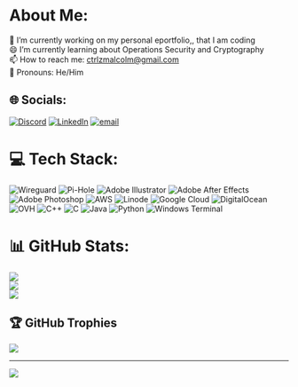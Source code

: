 # About Me:

🔭 I’m currently working on my personal eportfolio,, that I am coding<br>    😄 I’m currently learning about Operations Security and Cryptography<br>    📫 How to reach me: ctrlzmalcolm@gmail.com<br>  💫 Pronouns: He/Him<br>    

## 🌐 Socials:
[![Discord](https://img.shields.io/badge/Discord-%237289DA.svg?logo=discord&logoColor=white)](https://discord.gg/@shitdns) [![LinkedIn](https://img.shields.io/badge/LinkedIn-%230077B5.svg?logo=linkedin&logoColor=white)](https://linkedin.com/in/https://www.linkedin.com/in/keon-nelson-82834728b/) [![email](https://img.shields.io/badge/Email-D14836?logo=gmail&logoColor=white)](mailto:ctrlzmalcolm@gmail.com) 

# 💻 Tech Stack:
![Wireguard](https://img.shields.io/badge/wireguard-%2388171A.svg?style=for-the-badge&logo=wireguard&logoColor=white) ![Pi-Hole](https://img.shields.io/badge/pihole-%2396060C.svg?style=for-the-badge&logo=pi-hole&logoColor=white) ![Adobe Illustrator](https://img.shields.io/badge/adobe%20illustrator-%23FF9A00.svg?style=for-the-badge&logo=adobe%20illustrator&logoColor=white) ![Adobe After Effects](https://img.shields.io/badge/Adobe%20After%20Effects-9999FF.svg?style=for-the-badge&logo=Adobe%20After%20Effects&logoColor=white) ![Adobe Photoshop](https://img.shields.io/badge/adobe%20photoshop-%2331A8FF.svg?style=for-the-badge&logo=adobe%20photoshop&logoColor=white) ![AWS](https://img.shields.io/badge/AWS-%23FF9900.svg?style=for-the-badge&logo=amazon-aws&logoColor=white) ![Linode](https://img.shields.io/badge/linode-00A95C?style=for-the-badge&logo=linode&logoColor=white) ![Google Cloud](https://img.shields.io/badge/GoogleCloud-%234285F4.svg?style=for-the-badge&logo=google-cloud&logoColor=white) ![DigitalOcean](https://img.shields.io/badge/DigitalOcean-%230167ff.svg?style=for-the-badge&logo=digitalOcean&logoColor=white) ![OVH](https://img.shields.io/badge/ovh-%23123F6D.svg?style=for-the-badge&logo=ovh&logoColor=#123F6D) ![C++](https://img.shields.io/badge/c++-%2300599C.svg?style=for-the-badge&logo=c%2B%2B&logoColor=white) ![C](https://img.shields.io/badge/c-%2300599C.svg?style=for-the-badge&logo=c&logoColor=white) ![Java](https://img.shields.io/badge/java-%23ED8B00.svg?style=for-the-badge&logo=openjdk&logoColor=white) ![Python](https://img.shields.io/badge/python-3670A0?style=for-the-badge&logo=python&logoColor=ffdd54) ![Windows Terminal](https://img.shields.io/badge/Windows%20Terminal-%234D4D4D.svg?style=for-the-badge&logo=windows-terminal&logoColor=white)
# 📊 GitHub Stats:
![](https://github-readme-stats.vercel.app/api?username=ifsixwasninee&theme=jolly&hide_border=false&include_all_commits=false&count_private=false)<br/>
![](https://nirzak-streak-stats.vercel.app/?user=ifsixwasninee&theme=jolly&hide_border=false)<br/>
![](https://github-readme-stats.vercel.app/api/top-langs/?username=ifsixwasninee&theme=jolly&hide_border=false&include_all_commits=false&count_private=false&layout=compact)

## 🏆 GitHub Trophies
![](https://github-profile-trophy.vercel.app/?username=ifsixwasninee&theme=date_night&no-frame=false&no-bg=true&margin-w=4)

---
[![](https://visitcount.itsvg.in/api?id=iffsixwasninee&icon=5&color=11)](https://visitcount.itsvg.in)
